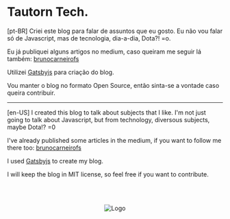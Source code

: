 # Tautorn Tech.

[pt-BR]
Criei este blog para falar de assuntos que eu gosto. Eu não vou falar só de Javascript, mas de tecnologia, dia-a-dia, Dota?! =o.

Eu já publiquei alguns artigos no medium, caso queiram me seguir lá também: [brunocarneirofs](https://medium.com/@brunocarneirofs)

Utilizei [Gatsbyjs](https://www.gatsbyjs.org/) para criação do blog.

Vou manter o blog no formato Open Source, então sinta-se a vontade caso queira contribuir.

-----

[en-US]
I created this blog to talk about subjects that I like. I'm not just going to talk about Javascript, but from technology, diversous subjects, maybe Dota!? =0

I've already published some articles in the medium, if you want to follow me there too: [brunocarneirofs](https://medium.com/@brunocarneirofs)

I used [Gatsbyjs](https://www.gatsbyjs.org/) to create my blog.

I will keep the blog in MIT license, so feel free if you want to contribute.

<br />
<br />

<center>

![Logo](./icon.png?style=centerme)

</center>
